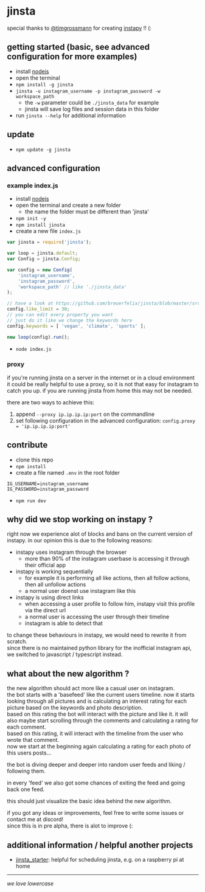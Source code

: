 # jinsta

special thanks to [@timgrossmann](https://github.com/timgrossmann) for creating [instapy](https://github.com/timgrossmann/instapy) !! (:

## getting started (basic, see advanced configuration for more examples)

- install [nodejs](https://nodejs.org)
- open the terminal
- `npm install -g jinsta`
- `jinsta -u instagram_username -p instagram_password -w workspace_path`
	- the `-w` parameter could be `./jinsta_data` for example
	- jinsta will save log files and session data in this folder
- run `jinsta --help` for additional information

## update

- `npm update -g jinsta`

## advanced configuration

### example index.js 
- install [nodejs](https://nodejs.org)
- open the terminal and create a new folder
	- the name the folder must be different than 'jinsta'
- `npm init -y`
- `npm install jinsta`
- create a new file `index.js`

```js
var jinsta = require('jinsta');

var loop = jinsta.default;
var Config = jinsta.Config;

var config = new Config(
	'instagram_username',
	'instagram_password',
	'workspace_path' // like './jinsta_data'
);

// have a look at https://github.com/breuerfelix/jinsta/blob/master/src/config.ts for an example
config.like_limit = 30;
// you can edit every property you want
// just do it like we change the keywords here
config.keywords = [ 'vegan', 'climate', 'sports' ];

new loop(config).run();
```

- `node index.js`

### proxy

if you're running jinsta on a server in the internet or in a cloud environment it could be really helpful to use a proxy, so it is not that easy for instagram to catch you up. if you are running jinsta from home this may not be needed.

there are two ways to achieve this:
1. append `--proxy ip.ip.ip.ip:port` on the commandline
2. set following configuration in the advanced configuration:  `config.proxy = 'ip.ip.ip.ip:port'` 

## contribute

- clone this repo
- `npm install`
- create a file named `.env` in the root folder

```env
IG_USERNAME=instagram_username
IG_PASSWORD=instagram_password
```

- `npm run dev`

## why did we stop working on instapy ?

right now we experience alot of blocks and bans on the current version of instapy. in our opinion this is due to the following reasons:

- instapy uses instagram through the browser
	- more than 90% of the instagram userbase is accessing it through their official app
- instapy is working sequentially
	- for example it is performing all like actions, then all follow actions, then all unfollow actions
	- a normal user doenst use instagram like this
- instapy is using direct links
	- when accessing a user profile to follow him, instapy visit this profile via the direct url
	- a normal user is accessing the user through their timeline
	- instagram is able to detect that

to change these behaviours in instapy, we would need to rewrite it from scratch.  
since there is no maintained python library for the inofficial instagram api, we switched to javascript / typescript instead.

## what about the new algorithm ?

the new algorithm should act more like a casual user on instagram.  
the bot starts with a 'basefeed' like the current users timeline. now it starts looking through all pictures and is calculating an interest rating for each picture based on the keywords and photo description.  
based on this rating the bot will interact with the picture and like it. it will also maybe start scrolling through the comments and calculating a rating for each comment.  
based on this rating, it will interact with the timeline from the user who wrote that comment.  
now we start at the beginning again calculating a rating for each photo of this users posts...

the bot is diving deeper and deeper into random user feeds and liking / following them.

in every 'feed' we also got some chances of exiting the feed and going back one feed.

this should just visualize the basic idea behind the new algorithm.

if you got any ideas or improvements, feel free to write some issues or contact me at discord!  
since this is in pre alpha, there is alot to improve (:

## additional information / helpful another projects
- [jinsta_starter](https://github.com/demaya/jinsta_starter/): helpful for scheduling jinsta, e.g. on a raspberry pi at home

---

_we love lowercase_
